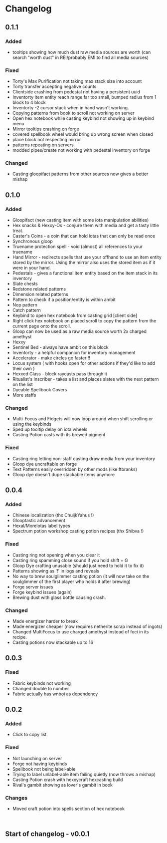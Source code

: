 # Changelog

## 0.1.1

### Added

- tooltips showing how much dust raw media sources are worth (can search "worth dust" in REI/probably EMI to find all media sources)

### Fixed

- Torty's Max Purification not taking max stack size into account
- Torty transfer accepting negative counts
- Clientside crashing from pedestal not having a persistent uuid
- Inventorty item entity reach range far too small, bumped radius from 1 block to 4 block
- Inventorty -2 cursor stack when in hand wasn't working.
- Copying patterns from book to scroll not working on server
- Open hex notebook while casting keybind not showing up in keybind menu
- Mirror tooltips crashing on forge
- covered spellbook wheel would bring up wrong screen when closed
- place block not respecting mirror 
- patterns repeating on servers
- modded pipes/create not working with pedestal inventory on forge

### Changed

- Casting gloopifact patterns from other sources now gives a better mishap

## 0.1.0

### Added

- Gloopifact (new casting item with some iota manipulation abilities)
- Hex snacks & Hexxy-Os - conjure them with media and get a tasty little treat.
- Caster's Coins - a coin that can hold iotas that can only be read once
- Synchronous gloop
- Truename protection spell - void (almost) all references to your truename
- Hand Mirror - redirects spells that use your offhand to use an item entity stored by the mirror. Using the mirror also uses the stored item as if it were in your hand.
- Pedestals - gives a functional item entity based on the item stack in its inventory
- Slate chests
- Redstone related patterns
- Dimension related patterns
- Pattern to check if a position/entity is within ambit
- Nop pattern
- Catch pattern
- Keybind to open hex notebook from casting grid [client side]
- Right click hex notebook on placed scroll to copy the pattern from the current page onto the scroll.
- Gloop can now be used as a raw media source worth 2x charged amethyst
- Hexxy
- Sentinel Bed - always have ambit on this block
- Inventorty - a helpful companion for inventory management
- Accelerator - make circles go faster !!
- Locus system ( with hooks open for other addons if they'd like to add their own )
- Hexxed Glass - block raycasts pass through it
- Ritualist's Inscriber - takes a list and places slates with the next pattern on the list
- Dyeable Spellbook Covers
- More staffs

### Changed

- Multi-Focus and Fidgets will now loop around when shift scrolling or using the keybinds
- Sped up tooltip delay on iota wheels
- Casting Potion casts with its brewed pigment

### Fixed

- Casting ring letting non-staff casting draw media from your inventory
- Gloop dye uncraftable on forge
- Text Patterns easily overridden by other mods (like ftbranks)
- Gloop dye doesn't dupe stackable items anymore

## 0.0.4

### Added

- Chinese localization (thx ChuijkYahus !)
- Glooptastic advancement
- Hexal/MoreIotas label types
- Spectrum potion workshop casting potion recipes (thx Shibva !)

### Fixed

- Casting ring not opening when you clear it
- Casting ring spamming close sound if you hold shift + G
- Gloop Dye crafting unusable (should just need to hold it to fix it)
- Patterns showing as '!' in logs and reveals
- No way to brew soulglimmer casting potion (it will now take on the soulglimmer of the first player who holds it after brewing)
- Forge server issues
- Forge keybind issues (again)
- Brewing dust with glass bottle causing crash.

### Changed

- Made energizer harder to break
- Made energizer cheaper (now requires netherite scrap instead of ingots)
- Changed MultiFocus to use charged amethyst instead of foci in its recipe.
- Casting potions now stackable up to 16

## 0.0.3

### Fixed

- Fabric keybinds not working
- Changed double to number
- Fabric actually has wnboi as dependency

## 0.0.2

### Added

- Click to copy list

### Fixed

- Not launching on server
- Forge not having keybinds
- Spellbook not being label-able
- Trying to label unlabel-able item failing quietly (now throws a mishap)
- Casting Potion crash with hexxycraft hexcasting build
- Rival's gambit showing as lover's gambit in book

### Changes

- Moved craft potion into spells section of hex notebook

<br>

## Start of changelog - v0.0.1